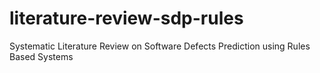# literature-review-sdp-rules
Systematic Literature Review on Software Defects Prediction using Rules Based Systems
